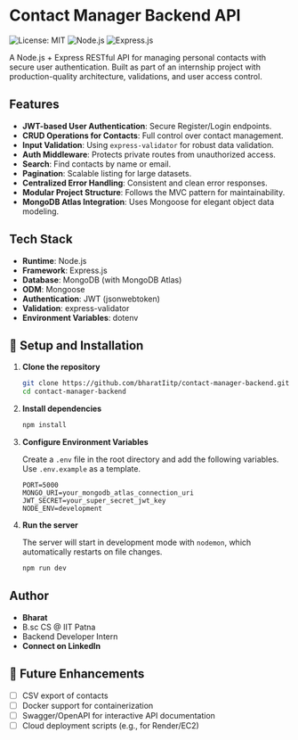 # Contact Manager Backend API

![License: MIT](https://img.shields.io/badge/License-MIT-yellow.svg)
![Node.js](https://img.shields.io/badge/Node.js-%3E%3D18.0.0-blue.svg)
![Express.js](https://img.shields.io/badge/Express.js-5.x-orange.svg)

A Node.js + Express RESTful API for managing personal contacts with secure user authentication. Built as part of an internship project with production-quality architecture, validations, and user access control.

## Features

- **JWT-based User Authentication**: Secure Register/Login endpoints.
- **CRUD Operations for Contacts**: Full control over contact management.
- **Input Validation**: Using `express-validator` for robust data validation.
- **Auth Middleware**: Protects private routes from unauthorized access.
- **Search**: Find contacts by name or email.
- **Pagination**: Scalable listing for large datasets.
- **Centralized Error Handling**: Consistent and clean error responses.
- **Modular Project Structure**: Follows the MVC pattern for maintainability.
- **MongoDB Atlas Integration**: Uses Mongoose for elegant object data modeling.

## Tech Stack

- **Runtime**: Node.js
- **Framework**: Express.js
- **Database**: MongoDB (with MongoDB Atlas)
- **ODM**: Mongoose
- **Authentication**: JWT (jsonwebtoken)
- **Validation**: express-validator
- **Environment Variables**: dotenv





## 🚀 Setup and Installation

1.  **Clone the repository**
    ```bash
    git clone https://github.com/bharatIitp/contact-manager-backend.git
    cd contact-manager-backend
    ```

2.  **Install dependencies**
    ```bash
    npm install
    ```

3.  **Configure Environment Variables**

    Create a `.env` file in the root directory and add the following variables. Use `.env.example` as a template.

    ```env
    PORT=5000
    MONGO_URI=your_mongodb_atlas_connection_uri
    JWT_SECRET=your_super_secret_jwt_key
    NODE_ENV=development
    ```

4.  **Run the server**

    The server will start in development mode with `nodemon`, which automatically restarts on file changes.

    ```bash
    npm run dev
    ```

##  Author

- **Bharat**
- B.sc CS @ IIT Patna
- Backend Developer Intern
- **Connect on LinkedIn**

## 🏁 Future Enhancements

- [ ] CSV export of contacts
- [ ] Docker support for containerization
- [ ] Swagger/OpenAPI for interactive API documentation
- [ ] Cloud deployment scripts (e.g., for Render/EC2)
